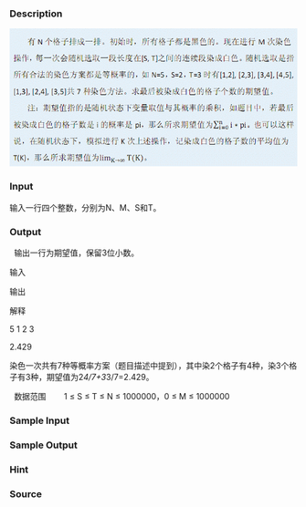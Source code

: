 
### Description
![](/JudgeOnline/upload/201204/11(1).jpg)

### Input
输入一行四个整数，分别为N、M、S和T。
     
### Output
  输出一行为期望值，保留3位小数。





输入


输出


解释




5 1 2 3


2.429


染色一次共有7种等概率方案（题目描述中提到），其中染2个格子有4种，染3个格子有3种，期望值为2*4/7+3*3/7=2.429。





 
数据范围
       1 ≤ S ≤ T ≤ N ≤ 1000000，0 ≤ M ≤ 1000000
### Sample Input

### Sample Output

### Hint

### Source
